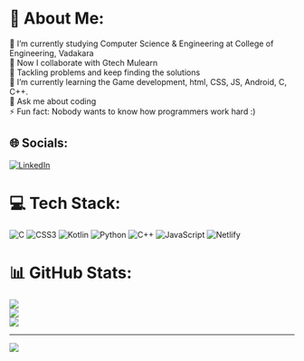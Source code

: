 # 💫 About Me:
🔭 I’m currently studying Computer Science & Engineering at College of Engineering, Vadakara <br>👯 Now I collaborate with Gtech Mulearn<br>🤝 Tackling problems and keep finding the solutions <br>🌱 I’m currently learning the Game development, html, CSS, JS, Android, C, C++.<br>💬 Ask me about coding<br>⚡ Fun fact: Nobody wants to know how programmers work hard :)


## 🌐 Socials:
[![LinkedIn](https://img.shields.io/badge/LinkedIn-%230077B5.svg?logo=linkedin&logoColor=white)](https://www.linkedin.com/in/alay-ashokan-25058a248) 

# 💻 Tech Stack:
![C](https://img.shields.io/badge/c-%2300599C.svg?style=for-the-badge&logo=c&logoColor=white) ![CSS3](https://img.shields.io/badge/css3-%231572B6.svg?style=for-the-badge&logo=css3&logoColor=white) ![Kotlin](https://img.shields.io/badge/kotlin-%230095D5.svg?style=for-the-badge&logo=kotlin&logoColor=white) ![Python](https://img.shields.io/badge/python-3670A0?style=for-the-badge&logo=python&logoColor=ffdd54) ![C++](https://img.shields.io/badge/c++-%2300599C.svg?style=for-the-badge&logo=c%2B%2B&logoColor=white) ![JavaScript](https://img.shields.io/badge/javascript-%23323330.svg?style=for-the-badge&logo=javascript&logoColor=%23F7DF1E) ![Netlify](https://img.shields.io/badge/netlify-%23000000.svg?style=for-the-badge&logo=netlify&logoColor=#00C7B7)
# 📊 GitHub Stats:
![](https://github-readme-stats.vercel.app/api?username=Alayasokan&theme=vue&hide_border=false&include_all_commits=true&count_private=true)<br/>
![](https://github-readme-streak-stats.herokuapp.com/?user=Alayasokan&theme=vue&hide_border=false)<br/>
![](https://github-readme-stats.vercel.app/api/top-langs/?username=Alayasokan&theme=vue&hide_border=false&include_all_commits=true&count_private=true&layout=compact)

---
[![](https://visitcount.itsvg.in/api?id=Alayasokan&icon=0&color=0)](https://visitcount.itsvg.in)

<!-- Proudly created with GPRM ( https://gprm.itsvg.in ) -->
